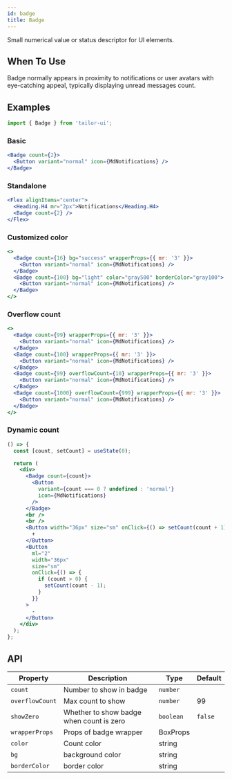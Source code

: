 ```yaml
---
id: badge
title: Badge
---
```


Small numerical value or status descriptor for UI elements.

## When To Use

Badge normally appears in proximity to notifications or user avatars with eye-catching appeal, typically displaying unread messages count.

## Examples

```js
import { Badge } from 'tailor-ui';
```

### Basic

```jsx live
<Badge count={2}>
  <Button variant="normal" icon={MdNotifications} />
</Badge>
```

### Standalone

```jsx live
<Flex alignItems="center">
  <Heading.H4 mr="2px">Notifications</Heading.H4>
  <Badge count={2} />
</Flex>
```

### Customized color

```jsx live
<>
  <Badge count={16} bg="success" wrapperProps={{ mr: '3' }}>
    <Button variant="normal" icon={MdNotifications} />
  </Badge>
  <Badge count={100} bg="light" color="gray500" borderColor="gray100">
    <Button variant="normal" icon={MdNotifications} />
  </Badge>
</>
```

### Overflow count

```jsx live
<>
  <Badge count={99} wrapperProps={{ mr: '3' }}>
    <Button variant="normal" icon={MdNotifications} />
  </Badge>
  <Badge count={100} wrapperProps={{ mr: '3' }}>
    <Button variant="normal" icon={MdNotifications} />
  </Badge>
  <Badge count={99} overflowCount={10} wrapperProps={{ mr: '3' }}>
    <Button variant="normal" icon={MdNotifications} />
  </Badge>
  <Badge count={1000} overflowCount={999} wrapperProps={{ mr: '3' }}>
    <Button variant="normal" icon={MdNotifications} />
  </Badge>
</>
```

### Dynamic count

```jsx live
() => {
  const [count, setCount] = useState(0);

  return (
    <div>
      <Badge count={count}>
        <Button
          variant={count === 0 ? undefined : 'normal'}
          icon={MdNotifications}
        />
      </Badge>
      <br />
      <br />
      <Button width="36px" size="sm" onClick={() => setCount(count + 1)}>
        +
      </Button>
      <Button
        ml="2"
        width="36px"
        size="sm"
        onClick={() => {
          if (count > 0) {
            setCount(count - 1);
          }
        }}
      >
        -
      </Button>
    </div>
  );
};
```

## API

| Property        | Description                              | Type      | Default |
| --------------- | ---------------------------------------- | --------- | ------- |
| `count`         | Number to show in badge                  | `number`  |         |
| `overflowCount` | Max count to show                        | `number`  | 99      |
| `showZero`      | Whether to show badge when count is zero | `boolean` | `false` |
| `wrapperProps`  | Props of badge wrapper                   | BoxProps  |         |
| `color`         | Count color                              | string    |         |
| `bg`            | background color                         | string    |         |
| `borderColor`   | border color                             | string    |         |
